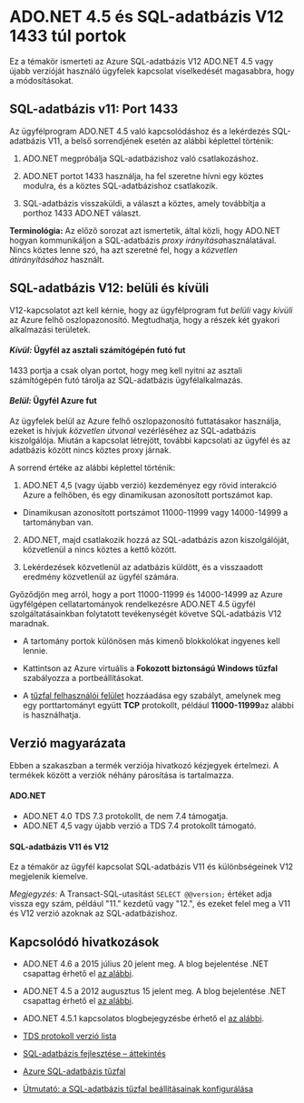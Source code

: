 <properties 
    pageTitle="Portok túl az SQL-adatbázis 1433 |} Microsoft Azure"
    description="Azure SQL-adatbázis V12 a ADO.NET-ügyfél kapcsolatot előfordul, hogy a proxy átlépése, és közvetlenül az adatbázis használhatják. Portokon kívül 1433 fontos válnak."
    services="sql-database"
    documentationCenter=""
    authors="MightyPen"
    manager="jhubbard"
    editor="" />


<tags 
    ms.service="sql-database" 
    ms.workload="drivers"
    ms.tgt_pltfrm="na" 
    ms.devlang="na" 
    ms.topic="article" 
    ms.date="08/17/2016"
    ms.author="annemill"/>


# <a name="ports-beyond-1433-for-adonet-45-and-sql-database-v12"></a>ADO.NET 4.5 és SQL-adatbázis V12 1433 túl portok


Ez a témakör ismerteti az Azure SQL-adatbázis V12 ADO.NET 4.5 vagy újabb verzióját használó ügyfelek kapcsolat viselkedését magasabbra, hogy a módosításokat.


## <a name="v11-of-sql-database-port-1433"></a>SQL-adatbázis v11: Port 1433


Az ügyfélprogram ADO.NET 4.5 való kapcsolódáshoz és a lekérdezés SQL-adatbázis V11, a belső sorrendjének esetén az alábbi képlettel történik:


1. ADO.NET megpróbálja SQL-adatbázishoz való csatlakozáshoz.

2. ADO.NET portot 1433 használja, ha fel szeretne hívni egy köztes modulra, és a köztes SQL-adatbázishoz csatlakozik.

3. SQL-adatbázis visszaküldi, a választ a köztes, amely továbbítja a porthoz 1433 ADO.NET választ.


**Terminológia:** Az előző sorozat azt ismertetik, által közli, hogy ADO.NET hogyan kommunikáljon a SQL-adatbázis *proxy irányítása*használatával. Nincs köztes lenne szó, ha azt szeretné fel, hogy a *közvetlen átirányításához* használt.


## <a name="v12-of-sql-database-outside-vs-inside"></a>SQL-adatbázis V12: belüli és kívüli


V12-kapcsolatot azt kell kérnie, hogy az ügyfélprogram fut *belüli* vagy *kívüli* az Azure felhő oszlopazonosító. Megtudhatja, hogy a részek két gyakori alkalmazási területek.


#### <a name="outside-client-runs-on-your-desktop-computer"></a>*Kívül:* Ügyfél az asztali számítógépén futó fut


1433 portja a csak olyan portot, hogy meg kell nyitni az asztali számítógépén futó tárolja az SQL-adatbázis ügyfélalkalmazás.


#### <a name="inside-client-runs-on-azure"></a>*Belül:* Ügyfél Azure fut


Az ügyfelek belül az Azure felhő oszlopazonosító futtatásakor használja, ezeket is hívjuk *közvetlen útvonal* vezérléséhez az SQL-adatbázis kiszolgálója. Miután a kapcsolat létrejött, további kapcsolati az ügyfél és az adatbázis között nincs köztes proxy járnak.


A sorrend értéke az alábbi képlettel történik:


1. ADO.NET 4,5 (vagy újabb verzió) kezdeményez egy rövid interakció Azure a felhőben, és egy dinamikusan azonosított portszámot kap.
 - Dinamikusan azonosított portszámot 11000-11999 vagy 14000-14999 a tartományban van.

2. ADO.NET, majd csatlakozik hozzá az SQL-adatbázis azon kiszolgálóját, közvetlenül a nincs köztes a kettő között.

3. Lekérdezések közvetlenül az adatbázis küldött, és a visszaadott eredmény közvetlenül az ügyfél számára.


Győződjön meg arról, hogy a port 11000-11999 és 14000-14999 az Azure ügyfélgépen cellatartományok rendelkezésre ADO.NET 4.5 ügyfél szolgáltatásainkban folytatott tevékenységét követve SQL-adatbázis V12 maradnak.

- A tartomány portok különösen más kimenő blokkolókat ingyenes kell lennie.

- Kattintson az Azure virtuális a **Fokozott biztonságú Windows tűzfal** szabályozza a portbeállításokat.
 - A [tűzfal felhasználói felület](http://msdn.microsoft.com/library/cc646023.aspx) hozzáadása egy szabályt, amelynek meg egy porttartományt együtt **TCP** protokollt, például **11000-11999**az alábbi is használhatja.


## <a name="version-clarifications"></a>Verzió magyarázata


Ebben a szakaszban a termék verziója hivatkozó kézjegyek értelmezi. A termékek között a verziók néhány párosítása is tartalmazza.


#### <a name="adonet"></a>ADO.NET


- ADO.NET 4.0 TDS 7.3 protokollt, de nem 7.4 támogatja.
- ADO.NET 4,5 vagy újabb verzió a TDS 7.4 protokollt támogató.


#### <a name="sql-database-v11-and-v12"></a>SQL-adatbázis V11 és V12


Ez a témakör az ügyfél kapcsolat SQL-adatbázis V11 és különbségeinek V12 megjelenik kiemelve.


*Megjegyzés:* A Transact-SQL-utasítást `SELECT @@version;` értéket adja vissza egy szám, például "11." kezdetű vagy "12.", és ezeket felel meg a V11 és V12 verzió azoknak az SQL-adatbázishoz.


## <a name="related-links"></a>Kapcsolódó hivatkozások


- ADO.NET 4.6 a 2015 július 20 jelent meg. A blog bejelentése .NET csapattag érhető el [az alábbi](http://blogs.msdn.com/b/dotnet/archive/2015/07/20/announcing-net-framework-4-6.aspx).


- ADO.NET 4.5 a 2012 augusztus 15 jelent meg. A blog bejelentése .NET csapattag érhető el [az alábbi](http://blogs.msdn.com/b/dotnet/archive/2012/08/15/announcing-the-release-of-net-framework-4-5-rtm-product-and-source-code.aspx).
 - ADO.NET 4.5.1 kapcsolatos blogbejegyzésbe érhető el [az alábbi](http://blogs.msdn.com/b/dotnet/archive/2013/06/26/announcing-the-net-framework-4-5-1-preview.aspx).


- [TDS protokoll verzió lista](http://www.freetds.org/userguide/tdshistory.htm)


- [SQL-adatbázis fejlesztése – áttekintés](sql-database-develop-overview.md)


- [Azure SQL-adatbázis tűzfal](sql-database-firewall-configure.md)


- [Útmutató: a SQL-adatbázis tűzfal beállításainak konfigurálása](sql-database-configure-firewall-settings.md)

